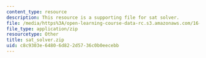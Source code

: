 ```yaml
---
content_type: resource
description: This resource is a supporting file for sat solver.
file: /media/https%3A/open-learning-course-data-rc.s3.amazonaws.com/16-410-principles-of-autonomy-and-decision-making-fall-2010/c8c9303e64806d822d5736c0b0eecebb_sat_solver.zip
file_type: application/zip
resourcetype: Other
title: sat_solver.zip
uid: c8c9303e-6480-6d82-2d57-36c0b0eecebb
---
```


